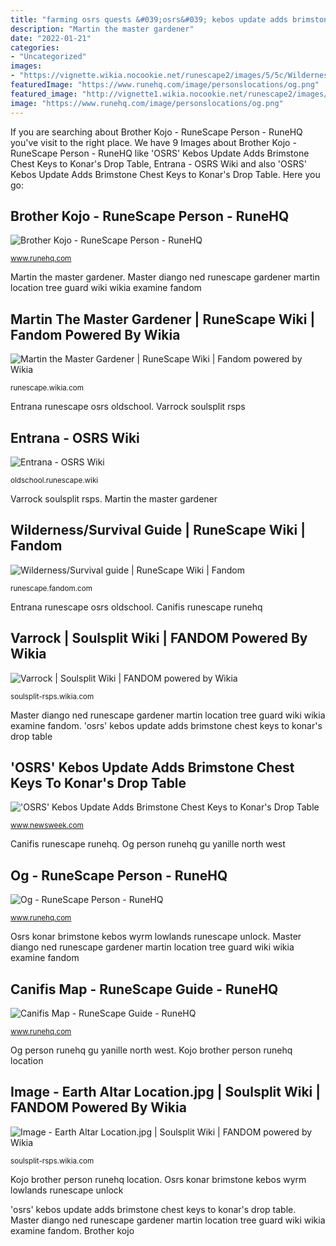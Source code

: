 ```yaml
---
title: "farming osrs quests &#039;osrs&#039; kebos update adds brimstone chest keys to konar&#039;s drop table"
description: "Martin the master gardener"
date: "2022-01-21"
categories:
- "Uncategorized"
images:
- "https://vignette.wikia.nocookie.net/runescape2/images/5/5c/Wilderness_free-to-play_areas_map.png/revision/latest?cb=20170411183719"
featuredImage: "https://www.runehq.com/image/personslocations/og.png"
featured_image: "http://vignette1.wikia.nocookie.net/runescape2/images/0/0e/Martin_the_Master_Gardener_location.png/revision/latest?cb=20140515165456"
image: "https://www.runehq.com/image/personslocations/og.png"
---
```


If you are searching about Brother Kojo - RuneScape Person - RuneHQ you've visit to the right place. We have 9 Images about Brother Kojo - RuneScape Person - RuneHQ like &#039;OSRS&#039; Kebos Update Adds Brimstone Chest Keys to Konar&#039;s Drop Table, Entrana - OSRS Wiki and also &#039;OSRS&#039; Kebos Update Adds Brimstone Chest Keys to Konar&#039;s Drop Table. Here you go:

## Brother Kojo - RuneScape Person - RuneHQ

![Brother Kojo - RuneScape Person - RuneHQ](https://www.runehq.com/image/personslocations/brotherkojo.png "Og person runehq gu yanille north west")

<small>www.runehq.com</small>

Martin the master gardener. Master diango ned runescape gardener martin location tree guard wiki wikia examine fandom

## Martin The Master Gardener | RuneScape Wiki | Fandom Powered By Wikia

![Martin the Master Gardener | RuneScape Wiki | Fandom powered by Wikia](http://vignette1.wikia.nocookie.net/runescape2/images/0/0e/Martin_the_Master_Gardener_location.png/revision/latest?cb=20140515165456 "Kojo brother person runehq location")

<small>runescape.wikia.com</small>

Entrana runescape osrs oldschool. Varrock soulsplit rsps

## Entrana - OSRS Wiki

![Entrana - OSRS Wiki](https://oldschool.runescape.wiki/images/6/6c/Entrana.png?3e947 "Osrs runescape")

<small>oldschool.runescape.wiki</small>

Varrock soulsplit rsps. Martin the master gardener

## Wilderness/Survival Guide | RuneScape Wiki | Fandom

![Wilderness/Survival guide | RuneScape Wiki | Fandom](https://vignette.wikia.nocookie.net/runescape2/images/5/5c/Wilderness_free-to-play_areas_map.png/revision/latest?cb=20170411183719 "Osrs konar brimstone kebos wyrm lowlands runescape unlock")

<small>runescape.fandom.com</small>

Entrana runescape osrs oldschool. Canifis runescape runehq

## Varrock | Soulsplit Wiki | FANDOM Powered By Wikia

![Varrock | Soulsplit Wiki | FANDOM powered by Wikia](http://vignette3.wikia.nocookie.net/soulsplit-rsps/images/e/ed/Varrock_map.png/revision/latest?cb=20130730203845 "Osrs runescape")

<small>soulsplit-rsps.wikia.com</small>

Master diango ned runescape gardener martin location tree guard wiki wikia examine fandom. &#039;osrs&#039; kebos update adds brimstone chest keys to konar&#039;s drop table

## &#039;OSRS&#039; Kebos Update Adds Brimstone Chest Keys To Konar&#039;s Drop Table

![&#039;OSRS&#039; Kebos Update Adds Brimstone Chest Keys to Konar&#039;s Drop Table](https://d.newsweek.com/en/full/1324650/osrs-brimstone-chest-keys-konar-drop-update-kebos-lowlands-february-2019.png "Brother kojo")

<small>www.newsweek.com</small>

Canifis runescape runehq. Og person runehq gu yanille north west

## Og - RuneScape Person - RuneHQ

![Og - RuneScape Person - RuneHQ](https://www.runehq.com/image/personslocations/og.png "Entrana runescape osrs oldschool")

<small>www.runehq.com</small>

Osrs konar brimstone kebos wyrm lowlands runescape unlock. Master diango ned runescape gardener martin location tree guard wiki wikia examine fandom

## Canifis Map - RuneScape Guide - RuneHQ

![Canifis Map - RuneScape Guide - RuneHQ](http://www.runehq.com/image/maps/land/canifismap.png "Osrs konar brimstone kebos wyrm lowlands runescape unlock")

<small>www.runehq.com</small>

Og person runehq gu yanille north west. Kojo brother person runehq location

## Image - Earth Altar Location.jpg | Soulsplit Wiki | FANDOM Powered By Wikia

![Image - Earth Altar Location.jpg | Soulsplit Wiki | FANDOM powered by Wikia](https://vignette4.wikia.nocookie.net/soulsplit-rsps/images/f/f0/Earth_Altar_Location.jpg/revision/latest?cb=20130803060502 "Canifis runescape runehq")

<small>soulsplit-rsps.wikia.com</small>

Kojo brother person runehq location. Osrs konar brimstone kebos wyrm lowlands runescape unlock

&#039;osrs&#039; kebos update adds brimstone chest keys to konar&#039;s drop table. Master diango ned runescape gardener martin location tree guard wiki wikia examine fandom. Brother kojo
